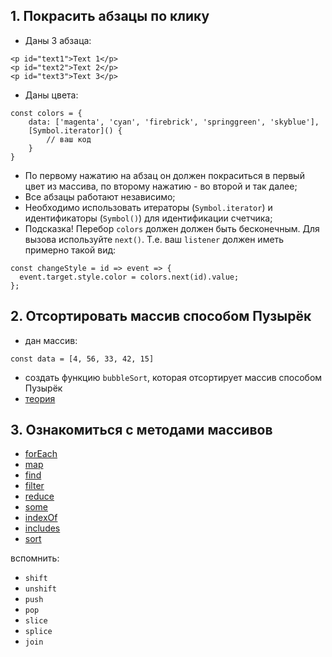 ## 1. Покрасить абзацы по клику
- Даны 3 абзаца:

```
<p id="text1">Text 1</p>
<p id="text2">Text 2</p>
<p id="text3">Text 3</p>
```

- Даны цвета:

```
const colors = {
    data: ['magenta', 'cyan', 'firebrick', 'springgreen', 'skyblue'],
    [Symbol.iterator]() {
        // ваш код
    }
}
```

- По первому нажатию на абзац он должен покраситься в первый цвет из массива, по второму нажатию - во второй и так далее;
- Все абзацы работают независимо;
- Необходимо использовать итераторы (`Symbol.iterator`) и идентификаторы (`Symbol()`) для идентификации счетчика;
- Подсказка! Перебор `colors` должен должен быть бесконечным. Для вызова используйте `next()`. Т.е. ваш `listener` должен иметь примерно такой вид:
```
const changeStyle = id => event => {
  event.target.style.color = colors.next(id).value;
};
```

## 2. Отсортировать массив способом Пузырёк
- дан массив:
```
const data = [4, 56, 33, 42, 15]
```
- создать функцию `bubbleSort`, которая отсортирует массив способом Пузырёк
- [теория](https://ru.wikipedia.org/wiki/%D0%A1%D0%BE%D1%80%D1%82%D0%B8%D1%80%D0%BE%D0%B2%D0%BA%D0%B0_%D0%BF%D1%83%D0%B7%D1%8B%D1%80%D1%8C%D0%BA%D0%BE%D0%BC)

## 3. Ознакомиться с методами массивов
- [forEach](https://developer.mozilla.org/en-US/docs/Web/JavaScript/Reference/Global_Objects/Array/forEach)
- [map](https://developer.mozilla.org/en-US/docs/Web/JavaScript/Reference/Global_Objects/Array/map)
- [find](https://developer.mozilla.org/en-US/docs/Web/JavaScript/Reference/Global_Objects/Array/find)
- [filter](https://developer.mozilla.org/en-US/docs/Web/JavaScript/Reference/Global_Objects/Array/filter)
- [reduce](https://developer.mozilla.org/en-US/docs/Web/JavaScript/Reference/Global_Objects/Array/reduce)
- [some](https://developer.mozilla.org/en-US/docs/Web/JavaScript/Reference/Global_Objects/Array/some)
- [indexOf](https://developer.mozilla.org/en-US/docs/Web/JavaScript/Reference/Global_Objects/Array/indexOf)
- [includes](https://developer.mozilla.org/en-US/docs/Web/JavaScript/Reference/Global_Objects/Array/includes)
- [sort](https://developer.mozilla.org/en-US/docs/Web/JavaScript/Reference/Global_Objects/Array/sort)

вспомнить:
- `shift`
- `unshift`
- `push`
- `pop`
- `slice`
- `splice`
- `join`

